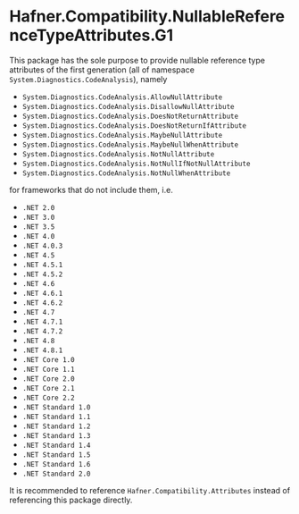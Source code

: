 # Hafner.Compatibility.NullableReferenceTypeAttributes.G1

This package has the sole purpose to provide nullable reference type attributes of the first generation 
(all of namespace `System.Diagnostics.CodeAnalysis`), namely 

 - `System.Diagnostics.CodeAnalysis.AllowNullAttribute` 
 - `System.Diagnostics.CodeAnalysis.DisallowNullAttribute` 
 - `System.Diagnostics.CodeAnalysis.DoesNotReturnAttribute` 
 - `System.Diagnostics.CodeAnalysis.DoesNotReturnIfAttribute` 
 - `System.Diagnostics.CodeAnalysis.MaybeNullAttribute` 
 - `System.Diagnostics.CodeAnalysis.MaybeNullWhenAttribute` 
 - `System.Diagnostics.CodeAnalysis.NotNullAttribute` 
 - `System.Diagnostics.CodeAnalysis.NotNullIfNotNullAttribute` 
 - `System.Diagnostics.CodeAnalysis.NotNullWhenAttribute` 
 
for frameworks that do not include them, i.e. 

 - `.NET 2.0`
 - `.NET 3.0`
 - `.NET 3.5`
 - `.NET 4.0`
 - `.NET 4.0.3`
 - `.NET 4.5`
 - `.NET 4.5.1`
 - `.NET 4.5.2`
 - `.NET 4.6`
 - `.NET 4.6.1`
 - `.NET 4.6.2`
 - `.NET 4.7`
 - `.NET 4.7.1`
 - `.NET 4.7.2`
 - `.NET 4.8`
 - `.NET 4.8.1`
 - `.NET Core 1.0`
 - `.NET Core 1.1`
 - `.NET Core 2.0`
 - `.NET Core 2.1`
 - `.NET Core 2.2`
 - `.NET Standard 1.0`
 - `.NET Standard 1.1`
 - `.NET Standard 1.2`
 - `.NET Standard 1.3`
 - `.NET Standard 1.4`
 - `.NET Standard 1.5`
 - `.NET Standard 1.6`
 - `.NET Standard 2.0`

It is recommended to reference `Hafner.Compatibility.Attributes` instead of referencing this package directly.
